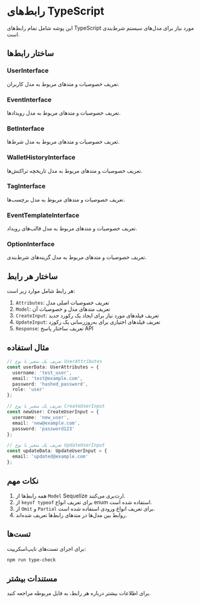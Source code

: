 # رابط‌های TypeScript

این پوشه شامل تمام رابط‌های TypeScript مورد نیاز برای مدل‌های سیستم شرط‌بندی است.

## ساختار رابط‌ها

### UserInterface
تعریف خصوصیات و متدهای مربوط به مدل کاربران.

### EventInterface
تعریف خصوصیات و متدهای مربوط به مدل رویدادها.

### BetInterface
تعریف خصوصیات و متدهای مربوط به مدل شرط‌ها.

### WalletHistoryInterface
تعریف خصوصیات و متدهای مربوط به مدل تاریخچه تراکنش‌ها.

### TagInterface
تعریف خصوصیات و متدهای مربوط به مدل برچسب‌ها.

### EventTemplateInterface
تعریف خصوصیات و متدهای مربوط به مدل قالب‌های رویداد.

### OptionInterface
تعریف خصوصیات و متدهای مربوط به مدل گزینه‌های شرط‌بندی.

## ساختار هر رابط

هر رابط شامل موارد زیر است:

1. `Attributes`: تعریف خصوصیات اصلی مدل
2. `Model`: تعریف متدهای مدل و خصوصیات آن
3. `CreateInput`: تعریف فیلدهای مورد نیاز برای ایجاد یک رکورد جدید
4. `UpdateInput`: تعریف فیلدهای اختیاری برای به‌روزرسانی یک رکورد
5. `Response`: تعریف ساختار پاسخ API

## مثال استفاده

```typescript
// تعریف یک متغیر با نوع UserAttributes
const userData: UserAttributes = {
  username: 'test_user',
  email: 'test@example.com',
  password: 'hashed_password',
  role: 'user'
};

// تعریف یک متغیر با نوع CreateUserInput
const newUser: CreateUserInput = {
  username: 'new_user',
  email: 'new@example.com',
  password: 'password123'
};

// تعریف یک متغیر با نوع UpdateUserInput
const updateData: UpdateUserInput = {
  email: 'updated@example.com'
};
```

## نکات مهم

1. همه رابط‌ها از `Model` Sequelize ارث‌بری می‌کنند.
2. از `keyof typeof` برای تعریف انواع enum استفاده شده است.
3. از `Omit` و `Partial` برای تعریف انواع ورودی استفاده شده است.
4. روابط بین مدل‌ها در متدهای رابط‌ها تعریف شده‌اند.

## تست‌ها

برای اجرای تست‌های تایپ‌اسکریپت:

```bash
npm run type-check
```

## مستندات بیشتر

برای اطلاعات بیشتر درباره هر رابط، به فایل مربوطه مراجعه کنید. 